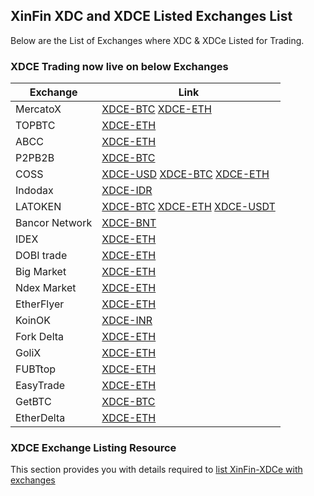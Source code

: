 ## XinFin XDC and XDCE Listed Exchanges List

Below are the List of Exchanges where XDC & XDCe Listed for Trading.

### XDCE Trading now live on below Exchanges

| Exchange | Link |
|----------|------|
|MercatoX  | [XDCE-BTC](https://mercatox.com/exchange/XDCE/BTC) [XDCE-ETH](https://mercatox.com/exchange/XDCE/ETH) |
|TOPBTC  | [XDCE-ETH](http://topbtc.com/home/market/index/market/ETH/coin/XDCE.html) |
|ABCC  | [XDCE-ETH](https://abcc.com/pro/markets/xdceeth) |
|P2PB2B  | [XDCE-BTC](https://p2pb2b.io/trade/XDCE_BTC) |
|COSS  | [XDCE-USD](https://exchange.coss.io/exchange/xdce-usd) [XDCE-BTC](https://exchange.coss.io/exchange/xdce-btc) [XDCE-ETH](https://exchange.coss.io/exchange/xdce-eth) |
|Indodax  | [XDCE-IDR](https://indodax.com/market/XDCEIDR) |
|LATOKEN  | [XDCE-BTC](https://wallet.latoken.com/market/Crypto/BTC/XDCE-BTC) [XDCE-ETH](https://wallet.latoken.com/market/Crypto/BTC/XDCE-ETH) [XDCE-USDT](https://wallet.latoken.com/market/Crypto/BTC/XDCE-BTC) 
| Bancor Network  | [XDCE-BNT](https://www.bancor.network/) |
| IDEX  | [XDCE-ETH](https://idex.market/eth/xdce) |
| DOBI trade  | [XDCE-ETH](https://www.dobitrade.com/trade/xdce_eth) |
| Big Market | [XDCE-ETH](https://www.bigmarkets.io/trade/XDCE/) |
| Ndex Market  | [XDCE-ETH](https://www.ndex.market/#!/trade/XDCE-ETH) |
| EtherFlyer  | [XDCE-ETH](https://www.etherflyer.com/trade.html?pairs=XDCE-ETH) |
| KoinOK  | [XDCE-INR](https://www.koinok.com/exchange/XDCE) |
| Fork Delta  | [XDCE-ETH](https://forkdelta.app/#!/trade/XDCE-ETH) |
| GoliX  | [XDCE-ETH](https://golix.com/) |
| FUBTtop  | [XDCE-ETH](https://old.fubt.top/trade/cny_coin.html?tradeId=78&type=1) |
| EasyTrade  | [XDCE-ETH](https://easytrade.io/s) |
| GetBTC | [XDCE-BTC](https://getbtc.org/buy-sell.php?currency=xdce) |
| EtherDelta  | [XDCE-ETH](https://etherdelta.com/#XDCE-ETH) |


### XDCE Exchange Listing Resource

This section provides you with details required to [list XinFin-XDCe with exchanges](https://xinfin.org/exchange-listing-resource.php)
